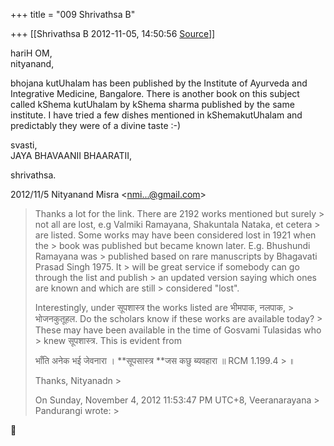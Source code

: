 +++
title = "009 Shrivathsa B"

+++
[[Shrivathsa B	2012-11-05, 14:50:56 [Source](https://groups.google.com/g/bvparishat/c/CfCPi0xIb_s)]]



hariH OM,  
nityanand,  
  
 bhojana kutUhalam has been published by the Institute of Ayurveda and Integrative Medicine, Bangalore. There is another book on this subject called kShema kutUhalam by kShema sharma published by the same institute. I have tried a few dishes mentioned in kShemakutUhalam and predictably they were of a divine taste :-)  
  
svasti,  
 JAYA BHAVAANII BHAARATII,  

shrivathsa.  

  
  

2012/11/5 Nityanand Misra \<[nmi...@gmail.com]()\>  

> Thanks a lot for the link. There are 2192 works mentioned but surely > not all are lost, e.g Valmiki Ramayana, Shakuntala Nataka, et cetera > are listed. Some works may have been considered lost in 1921 when the > book was published but became known later. E.g. Bhushundi Ramayana was > published based on rare manuscripts by Bhagavati Prasad Singh 1975. It > will be great service if somebody can go through the list and publish > an updated version saying which ones are known and which are still > considered "lost".  
>   
> Interestingly, under सूपशास्त्र the works listed are भीमपाक, नलपाक, > भोजनकुतूहल. Do the scholars know if these works are available today? > These may have been available in the time of Gosvami Tulasidas who > knew सूपशास्त्र. This is evident from  
>   
> भाँति अनेक भई जेवनारा । **सूपसास्त्र **जस कछु ब्यवहारा ॥ RCM 1.199.4 > ॥  
>   
> Thanks, Nityanadn >
> 
> >   
>   
> On Sunday, November 4, 2012 11:53:47 PM UTC+8, Veeranarayana > Pandurangi wrote: >
> 




